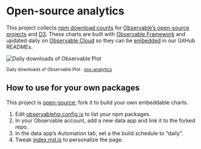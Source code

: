 # Open-source analytics

This project collects [npm download counts](https://github.com/npm/registry/blob/main/docs/download-counts.md) for [Observable’s open-source projects](https://github.com/observablehq) and [D3](https://github.com/d3). These charts are built with [Observable Framework](https://observablehq.com/framework/) and updated daily on [Observable Cloud](https://observablehq.com/platform/cloud) so they can be [embedded](https://observablehq.com/framework/embeds) in our GitHub READMEs.

<picture>
  <source media="(prefers-color-scheme: dark)" srcset="https://observablehq.observablehq.cloud/oss-analytics/@observablehq/plot/downloads-dark.svg">
  <img alt="Daily downloads of Observable Plot" src="https://observablehq.observablehq.cloud/oss-analytics/@observablehq/plot/downloads.svg">
</picture>

<sub>Daily downloads of Observable Plot · [oss-analytics](https://observablehq.observablehq.cloud/oss-analytics/)</sub>


## How to use for your own packages

This project is [open-source](https://github.com/observablehq/oss-analytics/); fork it to build your own embeddable charts.

1. Edit [observablehq.config.js](https://github.com/observablehq/oss-analytics/blob/main/observablehq.config.js) to list your npm packages.
2. In your Observable account, add a new data app and link it to the forked repo.
3. In the data app’s Automation tab, set a the build schedule to “daily”.
4. Tweak [index.md.js](https://github.com/observablehq/oss-analytics/blob/main/src/index.md.js) to personalize the page.
